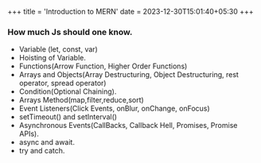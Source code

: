 +++
title = 'Introduction to MERN'
date = 2023-12-30T15:01:40+05:30
+++



### How much Js should one know.
- Variable (let, const, var)
- Hoisting of Variable.
- Functions(Arrow Function, Higher Order Functions)
- Arrays and Objects(Array Destructuring, Object Destructuring, rest operator, spread operator)
- Condition(Optional Chaining).
- Arrays Method(map,filter,reduce,sort)
- Event Listeners(Click Events, onBlur, onChange, onFocus)
- setTimeout() and setInterval()
- Asynchronous Events(CallBacks, Callback Hell, Promises, Promise APIs).
- async and await.
- try and catch.